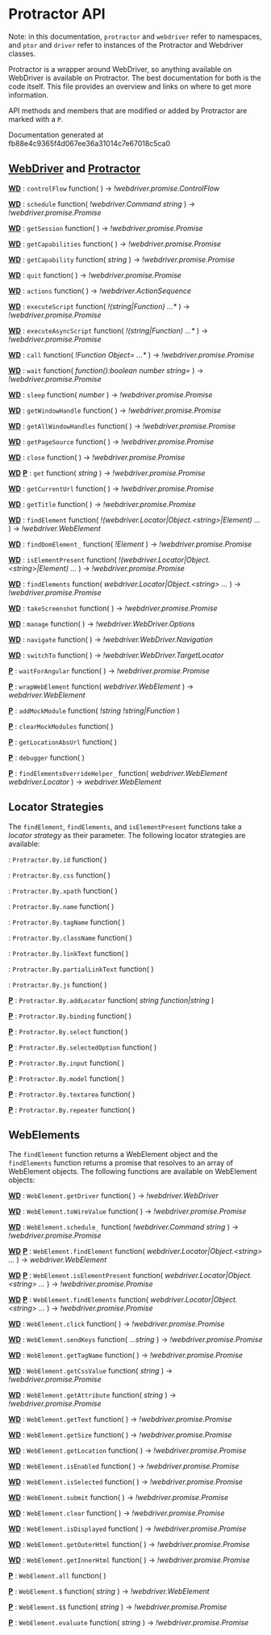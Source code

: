 Protractor API
==============

Note: in this documentation, `protractor` and `webdriver` refer to namespaces,
and `ptor` and `driver` refer to instances of the Protractor and Webdriver
classes.

Protractor is a wrapper around WebDriver, so anything available on WebDriver
is available on Protractor. The best documentation for both is the code itself.
This file provides an overview and links on where to get more information.

API methods and members that are modified or added by Protractor are marked
with a `P`.

Documentation generated at fb88e4c9365f4d067ee36a31014c7e67018c5ca0

[WebDriver](https://code.google.com/p/selenium/source/browse/javascript/webdriver/webdriver.js) and [Protractor](https://github.com/angular/protractor/blob/master/lib/protractor.js)
------------------

[**WD**](https://code.google.com/p/selenium/source/browse/javascript/webdriver/webdriver.js#242)  : 
`controlFlow` function(  )  -> _!webdriver.promise.ControlFlow_

[**WD**](https://code.google.com/p/selenium/source/browse/javascript/webdriver/webdriver.js#251)  : 
`schedule` function( _!webdriver.Command_ _string_  )  -> _!webdriver.promise.Promise_

[**WD**](https://code.google.com/p/selenium/source/browse/javascript/webdriver/webdriver.js#303)  : 
`getSession` function(  )  -> _!webdriver.promise.Promise_

[**WD**](https://code.google.com/p/selenium/source/browse/javascript/webdriver/webdriver.js#311)  : 
`getCapabilities` function(  )  -> _!webdriver.promise.Promise_

[**WD**](https://code.google.com/p/selenium/source/browse/javascript/webdriver/webdriver.js#322)  : 
`getCapability` function( _string_  )  -> _!webdriver.promise.Promise_

[**WD**](https://code.google.com/p/selenium/source/browse/javascript/webdriver/webdriver.js#337)  : 
`quit` function(  )  -> _!webdriver.promise.Promise_

[**WD**](https://code.google.com/p/selenium/source/browse/javascript/webdriver/webdriver.js#356)  : 
`actions` function(  )  -> _!webdriver.ActionSequence_

[**WD**](https://code.google.com/p/selenium/source/browse/javascript/webdriver/webdriver.js#374)  : 
`executeScript` function( _!(string|Function)_ _...*_  )  -> _!webdriver.promise.Promise_

[**WD**](https://code.google.com/p/selenium/source/browse/javascript/webdriver/webdriver.js#423)  : 
`executeAsyncScript` function( _!(string|Function)_ _...*_  )  -> _!webdriver.promise.Promise_

[**WD**](https://code.google.com/p/selenium/source/browse/javascript/webdriver/webdriver.js#514)  : 
`call` function( _!Function_ _Object=_ _...*_  )  -> _!webdriver.promise.Promise_

[**WD**](https://code.google.com/p/selenium/source/browse/javascript/webdriver/webdriver.js#533)  : 
`wait` function( _function():boolean_ _number_ _string=_  )  -> _!webdriver.promise.Promise_

[**WD**](https://code.google.com/p/selenium/source/browse/javascript/webdriver/webdriver.js#549)  : 
`sleep` function( _number_  )  -> _!webdriver.promise.Promise_

[**WD**](https://code.google.com/p/selenium/source/browse/javascript/webdriver/webdriver.js#560)  : 
`getWindowHandle` function(  )  -> _!webdriver.promise.Promise_

[**WD**](https://code.google.com/p/selenium/source/browse/javascript/webdriver/webdriver.js#572)  : 
`getAllWindowHandles` function(  )  -> _!webdriver.promise.Promise_

[**WD**](https://code.google.com/p/selenium/source/browse/javascript/webdriver/webdriver.js#584)  : 
`getPageSource` function(  )  -> _!webdriver.promise.Promise_

[**WD**](https://code.google.com/p/selenium/source/browse/javascript/webdriver/webdriver.js#599)  : 
`close` function(  )  -> _!webdriver.promise.Promise_

[**WD**](https://code.google.com/p/selenium/source/browse/javascript/webdriver/webdriver.js#610) [**P**](https://github.com/angular/protractor/blob/fb88e4c9365f4d067ee36a31014c7e67018c5ca0/lib/protractor.js#L542) : 
`get` function( _string_  )  -> _!webdriver.promise.Promise_

[**WD**](https://code.google.com/p/selenium/source/browse/javascript/webdriver/webdriver.js#621)  : 
`getCurrentUrl` function(  )  -> _!webdriver.promise.Promise_

[**WD**](https://code.google.com/p/selenium/source/browse/javascript/webdriver/webdriver.js#633)  : 
`getTitle` function(  )  -> _!webdriver.promise.Promise_

[**WD**](https://code.google.com/p/selenium/source/browse/javascript/webdriver/webdriver.js#644)  : 
`findElement` function( _!(webdriver.Locator|Object.&lt;string&gt;|Element)_ _..._  )  -> _!webdriver.WebElement_

[**WD**](https://code.google.com/p/selenium/source/browse/javascript/webdriver/webdriver.js#718)  : 
`findDomElement_` function( _!Element_  )  -> _!webdriver.promise.Promise_

[**WD**](https://code.google.com/p/selenium/source/browse/javascript/webdriver/webdriver.js#766)  : 
`isElementPresent` function( _!(webdriver.Locator|Object.&lt;string&gt;|Element)_ _..._  )  -> _!webdriver.promise.Promise_

[**WD**](https://code.google.com/p/selenium/source/browse/javascript/webdriver/webdriver.js#793)  : 
`findElements` function( _webdriver.Locator|Object.&lt;string&gt;_ _..._  )  -> _!webdriver.promise.Promise_

[**WD**](https://code.google.com/p/selenium/source/browse/javascript/webdriver/webdriver.js#829)  : 
`takeScreenshot` function(  )  -> _!webdriver.promise.Promise_

[**WD**](https://code.google.com/p/selenium/source/browse/javascript/webdriver/webdriver.js#848)  : 
`manage` function(  )  -> _!webdriver.WebDriver.Options_

[**WD**](https://code.google.com/p/selenium/source/browse/javascript/webdriver/webdriver.js#857)  : 
`navigate` function(  )  -> _!webdriver.WebDriver.Navigation_

[**WD**](https://code.google.com/p/selenium/source/browse/javascript/webdriver/webdriver.js#866)  : 
`switchTo` function(  )  -> _!webdriver.WebDriver.TargetLocator_

[**P**](https://github.com/angular/protractor/blob/fb88e4c9365f4d067ee36a31014c7e67018c5ca0/lib/protractor.js#L308) : 
`waitForAngular` function(  )  -> _!webdriver.promise.Promise_

[**P**](https://github.com/angular/protractor/blob/fb88e4c9365f4d067ee36a31014c7e67018c5ca0/lib/protractor.js#L337) : 
`wrapWebElement` function( _webdriver.WebElement_  )  -> _webdriver.WebElement_

[**P**](https://github.com/angular/protractor/blob/fb88e4c9365f4d067ee36a31014c7e67018c5ca0/lib/protractor.js#L520) : 
`addMockModule` function( _!string_ _!string|Function_  ) 

[**P**](https://github.com/angular/protractor/blob/fb88e4c9365f4d067ee36a31014c7e67018c5ca0/lib/protractor.js#L534) : 
`clearMockModules` function(  ) 

[**P**](https://github.com/angular/protractor/blob/fb88e4c9365f4d067ee36a31014c7e67018c5ca0/lib/protractor.js#L609) : 
`getLocationAbsUrl` function(  ) 

[**P**](https://github.com/angular/protractor/blob/fb88e4c9365f4d067ee36a31014c7e67018c5ca0/lib/protractor.js#L617) : 
`debugger` function(  ) 

[**P**](https://github.com/angular/protractor/blob/fb88e4c9365f4d067ee36a31014c7e67018c5ca0/lib/protractor.js#L651) : 
`findElementsOverrideHelper_` function( _webdriver.WebElement_ _webdriver.Locator_  )  -> _webdriver.WebElement_


Locator Strategies
------------------

The `findElement`, `findElements`, and `isElementPresent` functions take
a _locator strategy_ as their parameter. The following locator strategies
are available:


 : 
`Protractor.By.id` function(  ) 

 : 
`Protractor.By.css` function(  ) 

 : 
`Protractor.By.xpath` function(  ) 

 : 
`Protractor.By.name` function(  ) 

 : 
`Protractor.By.tagName` function(  ) 

 : 
`Protractor.By.className` function(  ) 

 : 
`Protractor.By.linkText` function(  ) 

 : 
`Protractor.By.partialLinkText` function(  ) 

 : 
`Protractor.By.js` function(  ) 

[**P**](https://github.com/angular/protractor/blob/fb88e4c9365f4d067ee36a31014c7e67018c5ca0/lib/locators.js#L21) : 
`Protractor.By.addLocator` function( _string_ _function|string_  ) 

[**P**](https://github.com/angular/protractor/blob/fb88e4c9365f4d067ee36a31014c7e67018c5ca0/lib/locators.js#L44) : 
`Protractor.By.binding` function(  ) 

[**P**](https://github.com/angular/protractor/blob/fb88e4c9365f4d067ee36a31014c7e67018c5ca0/lib/locators.js#L60) : 
`Protractor.By.select` function(  ) 

[**P**](https://github.com/angular/protractor/blob/fb88e4c9365f4d067ee36a31014c7e67018c5ca0/lib/locators.js#L76) : 
`Protractor.By.selectedOption` function(  ) 

[**P**](https://github.com/angular/protractor/blob/fb88e4c9365f4d067ee36a31014c7e67018c5ca0/lib/locators.js#L91) : 
`Protractor.By.input` function(  ) 

[**P**](https://github.com/angular/protractor/blob/fb88e4c9365f4d067ee36a31014c7e67018c5ca0/lib/locators.js#L107) : 
`Protractor.By.model` function(  ) 

[**P**](https://github.com/angular/protractor/blob/fb88e4c9365f4d067ee36a31014c7e67018c5ca0/lib/locators.js#L122) : 
`Protractor.By.textarea` function(  ) 

[**P**](https://github.com/angular/protractor/blob/fb88e4c9365f4d067ee36a31014c7e67018c5ca0/lib/locators.js#L138) : 
`Protractor.By.repeater` function(  ) 



WebElements
-----------

The `findElement` function returns a WebElement object and the `findElements`
function returns a promise that resolves to an array of WebElement objects.
The following functions are available on WebElement objects:

[**WD**](https://code.google.com/p/selenium/source/browse/javascript/webdriver/webdriver.js#1559)  : 
`WebElement.getDriver` function(  )  -> _!webdriver.WebDriver_

[**WD**](https://code.google.com/p/selenium/source/browse/javascript/webdriver/webdriver.js#1567)  : 
`WebElement.toWireValue` function(  )  -> _!webdriver.promise.Promise_

[**WD**](https://code.google.com/p/selenium/source/browse/javascript/webdriver/webdriver.js#1577)  : 
`WebElement.schedule_` function( _!webdriver.Command_ _string_  )  -> _!webdriver.promise.Promise_

[**WD**](https://code.google.com/p/selenium/source/browse/javascript/webdriver/webdriver.js#1594) [**P**](https://github.com/angular/protractor/blob/fb88e4c9365f4d067ee36a31014c7e67018c5ca0/lib/protractor.js#L461) : 
`WebElement.findElement` function( _webdriver.Locator|Object.&lt;string&gt;_ _..._  )  -> _webdriver.WebElement_

[**WD**](https://code.google.com/p/selenium/source/browse/javascript/webdriver/webdriver.js#1637) [**P**](https://github.com/angular/protractor/blob/fb88e4c9365f4d067ee36a31014c7e67018c5ca0/lib/protractor.js#L504) : 
`WebElement.isElementPresent` function( _webdriver.Locator|Object.&lt;string&gt;_ _..._  )  -> _!webdriver.promise.Promise_

[**WD**](https://code.google.com/p/selenium/source/browse/javascript/webdriver/webdriver.js#1662) [**P**](https://github.com/angular/protractor/blob/fb88e4c9365f4d067ee36a31014c7e67018c5ca0/lib/protractor.js#L479) : 
`WebElement.findElements` function( _webdriver.Locator|Object.&lt;string&gt;_ _..._  )  -> _!webdriver.promise.Promise_

[**WD**](https://code.google.com/p/selenium/source/browse/javascript/webdriver/webdriver.js#1689)  : 
`WebElement.click` function(  )  -> _!webdriver.promise.Promise_

[**WD**](https://code.google.com/p/selenium/source/browse/javascript/webdriver/webdriver.js#1701)  : 
`WebElement.sendKeys` function( _...string_  )  -> _!webdriver.promise.Promise_

[**WD**](https://code.google.com/p/selenium/source/browse/javascript/webdriver/webdriver.js#1758)  : 
`WebElement.getTagName` function(  )  -> _!webdriver.promise.Promise_

[**WD**](https://code.google.com/p/selenium/source/browse/javascript/webdriver/webdriver.js#1770)  : 
`WebElement.getCssValue` function( _string_  )  -> _!webdriver.promise.Promise_

[**WD**](https://code.google.com/p/selenium/source/browse/javascript/webdriver/webdriver.js#1794)  : 
`WebElement.getAttribute` function( _string_  )  -> _!webdriver.promise.Promise_

[**WD**](https://code.google.com/p/selenium/source/browse/javascript/webdriver/webdriver.js#1831)  : 
`WebElement.getText` function(  )  -> _!webdriver.promise.Promise_

[**WD**](https://code.google.com/p/selenium/source/browse/javascript/webdriver/webdriver.js#1844)  : 
`WebElement.getSize` function(  )  -> _!webdriver.promise.Promise_

[**WD**](https://code.google.com/p/selenium/source/browse/javascript/webdriver/webdriver.js#1857)  : 
`WebElement.getLocation` function(  )  -> _!webdriver.promise.Promise_

[**WD**](https://code.google.com/p/selenium/source/browse/javascript/webdriver/webdriver.js#1869)  : 
`WebElement.isEnabled` function(  )  -> _!webdriver.promise.Promise_

[**WD**](https://code.google.com/p/selenium/source/browse/javascript/webdriver/webdriver.js#1882)  : 
`WebElement.isSelected` function(  )  -> _!webdriver.promise.Promise_

[**WD**](https://code.google.com/p/selenium/source/browse/javascript/webdriver/webdriver.js#1894)  : 
`WebElement.submit` function(  )  -> _!webdriver.promise.Promise_

[**WD**](https://code.google.com/p/selenium/source/browse/javascript/webdriver/webdriver.js#1908)  : 
`WebElement.clear` function(  )  -> _!webdriver.promise.Promise_

[**WD**](https://code.google.com/p/selenium/source/browse/javascript/webdriver/webdriver.js#1922)  : 
`WebElement.isDisplayed` function(  )  -> _!webdriver.promise.Promise_

[**WD**](https://code.google.com/p/selenium/source/browse/javascript/webdriver/webdriver.js#1934)  : 
`WebElement.getOuterHtml` function(  )  -> _!webdriver.promise.Promise_

[**WD**](https://code.google.com/p/selenium/source/browse/javascript/webdriver/webdriver.js#1953)  : 
`WebElement.getInnerHtml` function(  )  -> _!webdriver.promise.Promise_

[**P**](https://github.com/angular/protractor/blob/fb88e4c9365f4d067ee36a31014c7e67018c5ca0/lib/protractor.js#L93) : 
`WebElement.all` function(  ) 

[**P**](https://github.com/angular/protractor/blob/fb88e4c9365f4d067ee36a31014c7e67018c5ca0/lib/protractor.js#L360) : 
`WebElement.$` function( _string_  )  -> _!webdriver.WebElement_

[**P**](https://github.com/angular/protractor/blob/fb88e4c9365f4d067ee36a31014c7e67018c5ca0/lib/protractor.js#L389) : 
`WebElement.$$` function( _string_  )  -> _!webdriver.promise.Promise_

[**P**](https://github.com/angular/protractor/blob/fb88e4c9365f4d067ee36a31014c7e67018c5ca0/lib/protractor.js#L442) : 
`WebElement.evaluate` function( _string_  )  -> _!webdriver.promise.Promise_



